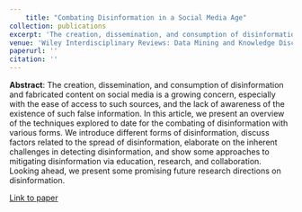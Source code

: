 ```yaml
---
    title: "Combating Disinformation in a Social Media Age"
collection: publications
excerpt: 'The creation, dissemination, and consumption of disinformation and fabricated content on social media is a growing concern, especially with the ease of access to such sources, and the lack of awareness of the existence of such false information. In this article, we present an overview of the techniques explored to date for the combating of disinformation with various forms. We introduce different forms of disinformation, discuss factors related to the spread of disinformation, elaborate on the inherent challenges in detecting disinformation, and show some approaches to mitigating disinformation via education, research, and collaboration. Looking ahead, we present some promising future research directions on disinformation.'
venue: 'Wiley Interdisciplinary Reviews: Data Mining and Knowledge Discovery'
paperurl: ''
citation: ''
---
```

**Abstract**: The creation, dissemination, and consumption of disinformation and fabricated content on social media is a growing concern, especially with the ease of access to such sources, and the lack of awareness of the existence of such false information. In this article, we present an overview of the techniques explored to date for the combating of disinformation with various forms. We introduce different forms of disinformation, discuss factors related to the spread of disinformation, elaborate on the inherent challenges in detecting disinformation, and show some approaches to mitigating disinformation via education, research, and collaboration. Looking ahead, we present some promising future research directions on disinformation.

[Link to paper](https://wires.onlinelibrary.wiley.com/doi/full/10.1002/widm.1385)

<!-- Recommended citation:  -->